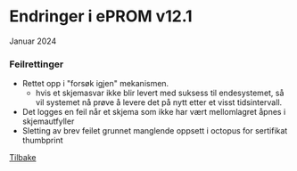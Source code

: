 # Endringer i ePROM v12.1
Januar 2024

### Feilrettinger
- Rettet opp i "forsøk igjen" mekanismen.
  - hvis et skjemasvar ikke blir levert med suksess til endesystemet, så vil systemet nå prøve å levere det på nytt etter et visst tidsintervall.
- Det logges en feil når et skjema som ikke har vært mellomlagret åpnes i skjemautfyller
- Sletting av brev feilet grunnet manglende oppsett i octopus for sertifikat thumbprint

[Tilbake](./Releaselist)
